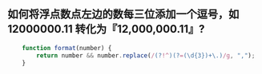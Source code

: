 ## 如何将浮点数点左边的数每三位添加一个逗号，如12000000.11 转化为『12,000,000.11』?
```js
    function format(number) {
        return number && number.replace(/(?!^)(?=(\d{3})+\.)/g, ",");
    }
```